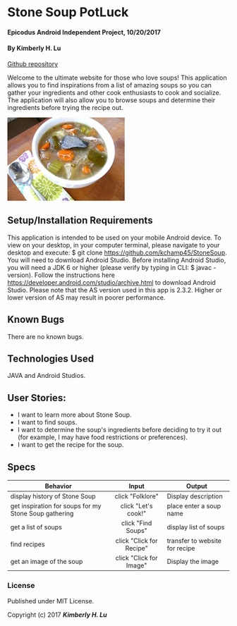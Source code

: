 # Stone Soup PotLuck

#### Epicodus Android Independent Project, 10/20/2017

#### By **Kimberly H. Lu**

[Github repository](https://github.com/kchamp45/StoneSoup)

Welcome to the ultimate website for those who love soups!  This application allows you to find inspirations from a list of amazing soups so you can gather your ingredients and other cook enthusiasts to cook and socialize.  The application will also allow you to browse soups and determine their ingredients before trying the recipe out.

![app-screenshot](https://github.com/kchamp45/StoneSoup/blob/master/app/src/main/res/drawable/soup.jpg?raw=true)

## Setup/Installation Requirements

This application is intended to be used on your mobile Android device.  To view on your desktop, in your computer terminal, please navigate to your desktop and execute:  $ git clone https://github.com/kchamp45/StoneSoup.  You will need to download Android Studio. Before installing Android Studio, you will need a JDK 6 or higher (please verify by typing in CLI: $ javac -version). Follow the instructions here https://developer.android.com/studio/archive.html to download Android Studio.  Please note that the AS version used in this app is 2.3.2. Higher or lower version of AS may result in poorer performance.    

## Known Bugs

There are no known bugs.

## Technologies Used

JAVA and Android Studios.

## User Stories:

* I want to learn more about Stone Soup.
* I want to find soups.
* I want to determine the soup's ingredients before deciding to try it out (for example, I may have food restrictions or preferences).
* I want to get the recipe for the soup.


## Specs

| Behavior  | Input | Output |
| ------------- |:-------------:| -----|
| display history of Stone Soup  | click "Folklore" | Display description |
| get inspiration for soups for my Stone Soup gathering | click "Let's cook!"| place enter a soup name |
| get a list of soups | click "Find Soups"| display list of soups|
| find recipes | click "Click for Recipe" | transfer to website for recipe|
| get an image of the soup| click "Click for Image" | Display the image|

### License

Published under MIT License.

Copyright (c) 2017 **_Kimberly H. Lu_**
